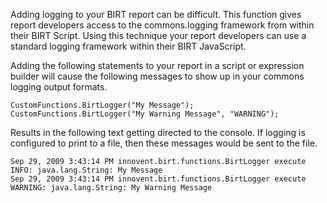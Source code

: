 Adding logging to your BIRT report can be difficult.  This function gives report developers access to the
commons.logging framework from within their BIRT Script.  Using this technique your report developers can use a
standard logging framework within their BIRT JavaScript.

Adding the following statements to your report in a script or expression builder will cause the following messages to
show up in your commons logging output formats.

```
CustomFunctions.BirtLogger("My Message");
CustomFunctions.BirtLogger("My Warning Message", "WARNING");
```

Results in the following text getting directed to the console.
If logging is configured to print to a file, then these messages would be sent to the file.
```
Sep 29, 2009 3:43:14 PM innovent.birt.functions.BirtLogger execute
INFO: java.lang.String: My Message
Sep 29, 2009 3:43:14 PM innovent.birt.functions.BirtLogger execute
WARNING: java.lang.String: My Warning Message
```